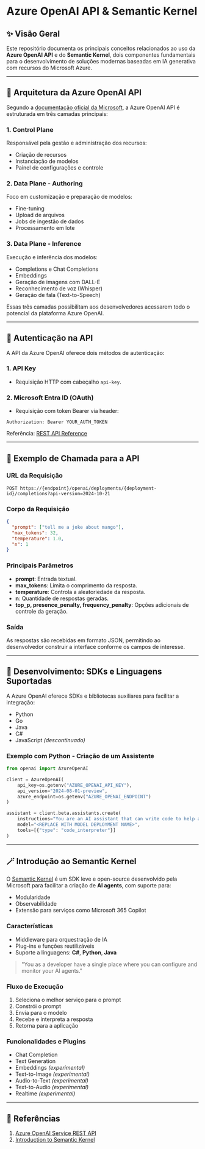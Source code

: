 # Azure OpenAI API & Semantic Kernel

## ✨ Visão Geral
Este repositório documenta os principais conceitos relacionados ao uso da **Azure OpenAI API** e do **Semantic Kernel**, dois componentes fundamentais para o desenvolvimento de soluções modernas baseadas em IA generativa com recursos do Microsoft Azure.

---

## 🔧 Arquitetura da Azure OpenAI API

Segundo a [documentação oficial da Microsoft](https://learn.microsoft.com/en-us/azure/ai-services/openai/reference), a Azure OpenAI API é estruturada em três camadas principais:

### 1. Control Plane
Responsável pela gestão e administração dos recursos:
- Criação de recursos
- Instanciação de modelos
- Painel de configurações e controle

### 2. Data Plane - Authoring
Foco em customização e preparação de modelos:
- Fine-tuning
- Upload de arquivos
- Jobs de ingestão de dados
- Processamento em lote

### 3. Data Plane - Inference
Execução e inferência dos modelos:
- Completions e Chat Completions
- Embeddings
- Geração de imagens com DALL-E
- Reconhecimento de voz (Whisper)
- Geração de fala (Text-to-Speech)

Essas três camadas possibilitam aos desenvolvedores acessarem todo o potencial da plataforma Azure OpenAI.

---

## 🔐 Autenticação na API
A API da Azure OpenAI oferece dois métodos de autenticação:

### 1. API Key
- Requisição HTTP com cabeçalho `api-key`.

### 2. Microsoft Entra ID (OAuth)
- Requisição com token Bearer via header:

```http
Authorization: Bearer YOUR_AUTH_TOKEN
```

Referência: [REST API Reference](https://learn.microsoft.com/en-us/azure/ai-services/openai/reference)

---

## 🔄 Exemplo de Chamada para a API

### URL da Requisição
```http
POST https://{endpoint}/openai/deployments/{deployment-id}/completions?api-version=2024-10-21
```

### Corpo da Requisição
```json
{
  "prompt": ["tell me a joke about mango"],
  "max_tokens": 32,
  "temperature": 1.0,
  "n": 1
}
```

### Principais Parâmetros
- **prompt**: Entrada textual.
- **max_tokens**: Limita o comprimento da resposta.
- **temperature**: Controla a aleatoriedade da resposta.
- **n**: Quantidade de respostas geradas.
- **top_p, presence_penalty, frequency_penalty**: Opções adicionais de controle da geração.

### Saída
As respostas são recebidas em formato JSON, permitindo ao desenvolvedor construir a interface conforme os campos de interesse.

---

## 📃 Desenvolvimento: SDKs e Linguagens Suportadas

A Azure OpenAI oferece SDKs e bibliotecas auxiliares para facilitar a integração:

- Python
- Go
- Java
- C#
- JavaScript *(descontinuado)*

### Exemplo com Python - Criação de um Assistente
```python
from openai import AzureOpenAI

client = AzureOpenAI(
    api_key=os.getenv("AZURE_OPENAI_API_KEY"),  
    api_version="2024-08-01-preview",
    azure_endpoint=os.getenv("AZURE_OPENAI_ENDPOINT")
)

assistant = client.beta.assistants.create(
    instructions="You are an AI assistant that can write code to help answer math questions",
    model="<REPLACE WITH MODEL DEPLOYMENT NAME>",
    tools=[{"type": "code_interpreter"}]
)
```

---

## 🪄 Introdução ao Semantic Kernel

O [Semantic Kernel](https://learn.microsoft.com/en-us/semantic-kernel/overview/) é um SDK leve e open-source desenvolvido pela Microsoft para facilitar a criação de **AI agents**, com suporte para:
- Modularidade
- Observabilidade
- Extensão para serviços como Microsoft 365 Copilot

### Características
- Middleware para orquestração de IA
- Plug-ins e funções reutilizáveis
- Suporte a linguagens: **C#**, **Python**, **Java**

> "You as a developer have a single place where you can configure and monitor your AI agents."

### Fluxo de Execução
1. Seleciona o melhor serviço para o prompt
2. Constrói o prompt
3. Envia para o modelo
4. Recebe e interpreta a resposta
5. Retorna para a aplicação


### Funcionalidades e Plugins
- Chat Completion
- Text Generation
- Embeddings *(experimental)*
- Text-to-Image *(experimental)*
- Audio-to-Text *(experimental)*
- Text-to-Audio *(experimental)*
- Realtime *(experimental)*


---

## 🔗 Referências
1. [Azure OpenAI Service REST API](https://learn.microsoft.com/en-us/azure/ai-services/openai/reference)
2. [Introduction to Semantic Kernel](https://learn.microsoft.com/en-us/semantic-kernel/overview/)
